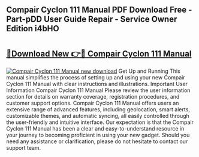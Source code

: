 ## Compair Cyclon 111 Manual PDF Download Free - Part-pDD User Guide Repair - Service Owner Edition i4bHO

# <h2><a href="http://cf26376.oget.top/?id=Compair+Cyclon+111+Manual">🔗Download New 👉🔴 Compair Cyclon 111 Manual</a></h2>

[![Compair Cyclon 111 Manual new download](https://i.imgur.com/5g1atiW.png)](http://cf26376.oget.top/?id=Compair+Cyclon+111+Manual)
Get Up and Running This manual simplifies the process of setting up and using your new Compair Cyclon 111 Manual with clear instructions and illustrations. Important User Information Compair Cyclon 111 Manual Please review the user information section for details on warranty coverage, registration procedures, and customer support options. Compair Cyclon 111 Manual offers users an extensive range of advanced features, including geolocation, smart alerts, customizable themes, and automatic syncing, all easily controlled through the user-friendly and intuitive interface. Our expectation is that the Compair Cyclon 111 Manual has been a clear and easy-to-understand resource in your journey to becoming proficient in using your new gadget. Should you need any assistance or clarification, please do not hesitate to contact our support team.
